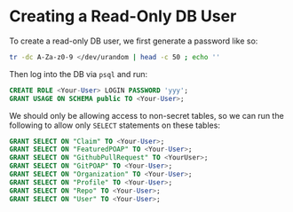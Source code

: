 # Creating a Read-Only DB User

To create a read-only DB user, we first generate a password like so:

```sh
tr -dc A-Za-z0-9 </dev/urandom | head -c 50 ; echo ''
```

Then log into the DB via `psql` and run:

```sql
CREATE ROLE <Your-User> LOGIN PASSWORD 'yyy';
GRANT USAGE ON SCHEMA public TO <Your-User>;
```

We should only be allowing access to non-secret tables, so we can run the following
to allow only `SELECT` statements on these tables:

```sql
GRANT SELECT ON "Claim" TO <Your-User>;
GRANT SELECT ON "FeaturedPOAP" TO <Your-User>;
GRANT SELECT ON "GithubPullRequest" TO <YourUser>;
GRANT SELECT ON "GitPOAP" TO <Your-User>;
GRANT SELECT ON "Organization" TO <Your-User>;
GRANT SELECT ON "Profile" TO <Your-User>;
GRANT SELECT ON "Repo" TO <Your-User>;
GRANT SELECT ON "User" TO <Your-User>;
```
